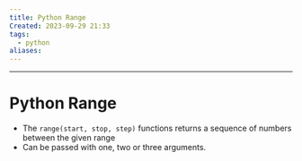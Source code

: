 ```yaml
---
title: Python Range
Created: 2023-09-29 21:33
tags:
  - python
aliases:
---
```


---
# Python Range
- The `range(start, stop, step)` functions returns a sequence of numbers between the given range
- Can be passed with one, two or three arguments.



